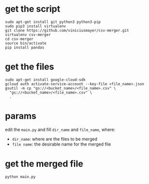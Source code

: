 # get the script
```
sudo apt-get install git python3 python3-pip
sudo pip3 install virtualenv 
git clone https://github.com/viniciusmayer/csv-merger.git
virtualenv csv-merger
cd csv-merger
source bin/activate
pip install pandas
```

# get the files
```
sudo apt-get install google-cloud-sdk
gcloud auth activate-service-account --key-file <file_name>.json
gsutil -m cp "gs://<bucket_name>/<file_name>.csv" \
  "gs://<bucket_name>/<file_name>.csv" \
  . 
```

# params
edit the `main.py` and fill `dir_name` and `file_name`, where:
- `dir_name`: where are the files to be merged
- `file name`: the desirable name for the merged file

# get the merged file 
```
python main.py
```